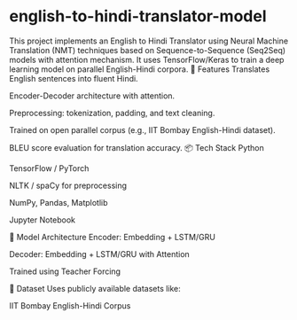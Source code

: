 # english-to-hindi-translator-model
This project implements an English to Hindi Translator using Neural Machine Translation (NMT) techniques based on Sequence-to-Sequence (Seq2Seq) models with attention mechanism. It uses TensorFlow/Keras  to train a deep learning model on parallel English-Hindi corpora.
🚀 Features
Translates English sentences into fluent Hindi.

Encoder-Decoder architecture with attention.

Preprocessing: tokenization, padding, and text cleaning.

Trained on open parallel corpus (e.g., IIT Bombay English-Hindi dataset).

BLEU score evaluation for translation accuracy.
📦 Tech Stack
Python

TensorFlow / PyTorch

NLTK / spaCy for preprocessing

NumPy, Pandas, Matplotlib

Jupyter Notebook

🧠 Model Architecture
Encoder: Embedding + LSTM/GRU

Decoder: Embedding + LSTM/GRU with Attention

Trained using Teacher Forcing

📁 Dataset
Uses publicly available datasets like:

IIT Bombay English-Hindi Corpus
